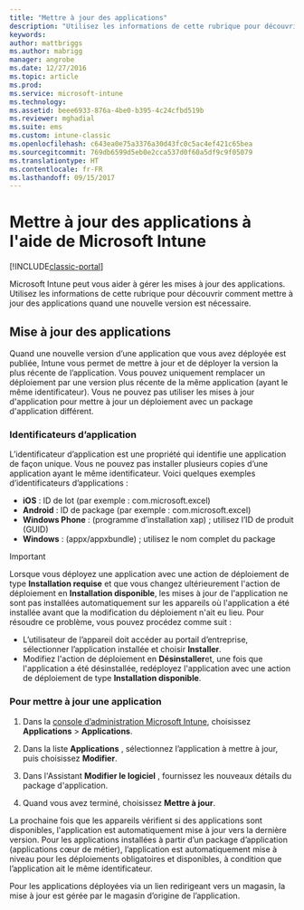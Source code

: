 ```yaml
---
title: "Mettre à jour des applications"
description: "Utilisez les informations de cette rubrique pour découvrir comment mettre à jour des applications quand une nouvelle version est nécessaire."
keywords: 
author: mattbriggs
ms.author: mabrigg
manager: angrobe
ms.date: 12/27/2016
ms.topic: article
ms.prod: 
ms.service: microsoft-intune
ms.technology: 
ms.assetid: beee6933-876a-4be0-b395-4c24cfbd519b
ms.reviewer: mghadial
ms.suite: ems
ms.custom: intune-classic
ms.openlocfilehash: c643ea0e75a3376a30d43fc0c5ac4ef421c65bea
ms.sourcegitcommit: 769db6599d5eb0e2cca537d0f60a5df9c9f05079
ms.translationtype: HT
ms.contentlocale: fr-FR
ms.lasthandoff: 09/15/2017
---
```

# <a name="update-apps-using-microsoft-intune"></a>Mettre à jour des applications à l'aide de Microsoft Intune

[!INCLUDE[classic-portal](../includes/classic-portal.md)]

Microsoft Intune peut vous aider à gérer les mises à jour des applications. Utilisez les informations de cette rubrique pour découvrir comment mettre à jour des applications quand une nouvelle version est nécessaire.

## <a name="how-to-update-apps"></a>Mise à jour des applications
Quand une nouvelle version d’une application que vous avez déployée est publiée, Intune vous permet de mettre à jour et de déployer la version la plus récente de l’application. Vous pouvez uniquement remplacer un déploiement par une version plus récente de la même application (ayant le même identificateur). Vous ne pouvez pas utiliser les mises à jour d'application pour mettre à jour un déploiement avec un package d'application différent.

### <a name="app-identifiers"></a>Identificateurs d’application
L’identificateur d’application est une propriété qui identifie une application de façon unique. Vous ne pouvez pas installer plusieurs copies d’une application ayant le même identificateur. Voici quelques exemples d’identificateurs d’applications :

- **iOS** : ID de lot (par exemple : com.microsoft.excel)
- **Android** : ID de package (par exemple : com.microsoft.excel)
- **Windows Phone** : (programme d’installation xap) ; utilisez l’ID de produit (GUID)
- **Windows** : (appx/appxbundle) ; utilisez le nom complet du package



> [!IMPORTANT]
> Lorsque vous déployez une application avec une action de déploiement de type **Installation requise** et que vous changez ultérieurement l'action de déploiement en **Installation disponible**, les mises à jour de l'application ne sont pas installées automatiquement sur les appareils où l'application a été installée avant que la modification du déploiement n'ait eu lieu. Pour résoudre ce problème, vous pouvez procédez comme suit :
>
> -   L’utilisateur de l’appareil doit accéder au portail d’entreprise, sélectionner l’application installée et choisir **Installer**.
> -   Modifiez l'action de déploiement en **Désinstaller**et, une fois que l'application a été désinstallée, redéployez l'application avec une action de déploiement de type **Installation disponible**.

### <a name="to-update-an-app"></a>Pour mettre à jour une application

1.  Dans la [console d’administration Microsoft Intune](https://manage.microsoft.com), choisissez **Applications** &gt; **Applications**.

2.  Dans la liste **Applications** , sélectionnez l’application à mettre à jour, puis choisissez **Modifier**.

3.  Dans l'Assistant **Modifier le logiciel** , fournissez les nouveaux détails du package d'application.

4.  Quand vous avez terminé, choisissez **Mettre à jour**.

La prochaine fois que les appareils vérifient si des applications sont disponibles, l'application est automatiquement mise à jour vers la dernière version.
Pour les applications installées à partir d’un package d’application (applications cœur de métier), l’application est automatiquement mise à niveau pour les déploiements obligatoires et disponibles, à condition que l’application ait le même identificateur.

Pour les applications déployées via un lien redirigeant vers un magasin, la mise à jour est gérée par le magasin d’origine de l’application.
